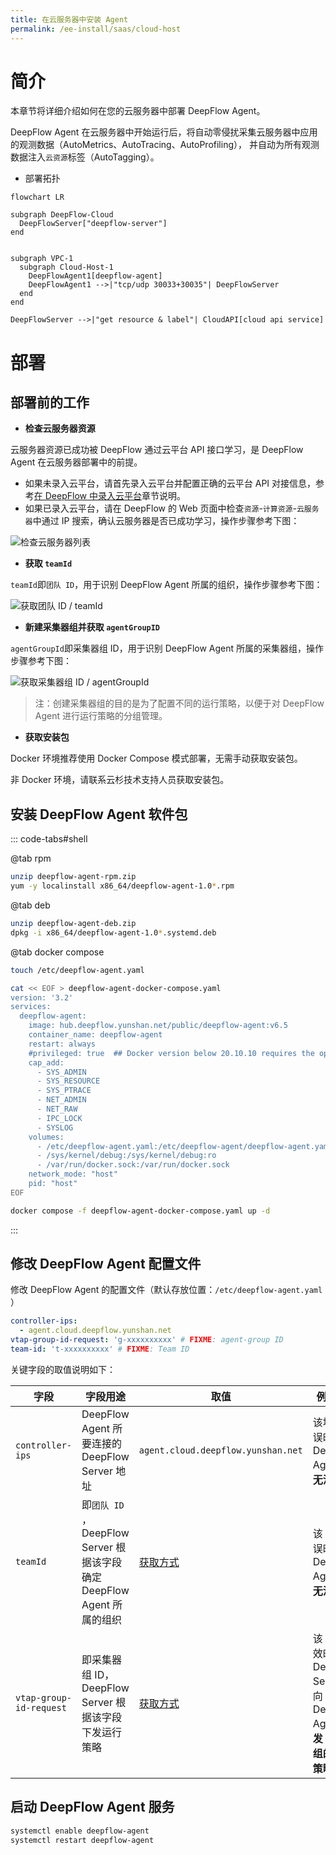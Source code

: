 ```yaml
---
title: 在云服务器中安装 Agent
permalink: /ee-install/saas/cloud-host
---
```


# 简介

本章节将详细介绍如何在您的云服务器中部署 DeepFlow Agent。

DeepFlow Agent 在云服务器中开始运行后，将自动零侵扰采集云服务器中应用的观测数据（AutoMetrics、AutoTracing、AutoProfiling）， 并自动为所有观测数据注入`云资源`标签（AutoTagging）。

- 部署拓扑

```mermaid
flowchart LR

subgraph DeepFlow-Cloud
  DeepFlowServer["deepflow-server"]
end


subgraph VPC-1
  subgraph Cloud-Host-1
    DeepFlowAgent1[deepflow-agent]
    DeepFlowAgent1 -->|"tcp/udp 30033+30035"| DeepFlowServer
  end
end

DeepFlowServer -->|"get resource & label"| CloudAPI[cloud api service]
```
# 部署

## 部署前的工作

- **检查云服务器资源**

云服务器资源已成功被 DeepFlow 通过云平台 API 接口学习，是 DeepFlow Agent 在云服务器部署中的前提。
- 如果未录入云平台，请首先录入云平台并配置正确的云平台 API 对接信息，参考[在 DeepFlow 中录入云平台](./cloud/)章节说明。
- 如果已录入云平台，请在 DeepFlow 的 Web 页面中检查`资源`-`计算资源`-`云服务器`中通过 IP 搜索，确认云服务器是否已成功学习，操作步骤参考下图：

![检查云服务器列表](https://yunshan-guangzhou.oss-cn-beijing.aliyuncs.com/pub/pic/20240703668504773b7c0.png)
  
<a id="获取团队ID"></a>
- **获取 `teamId`**
  
`teamId`即`团队 ID`，用于识别 DeepFlow Agent 所属的组织，操作步骤参考下图：

![获取团队 ID / teamId](https://yunshan-guangzhou.oss-cn-beijing.aliyuncs.com/pub/pic/20240703668504714e57f.png)

<a id="获取采集器组ID"></a>
- **新建采集器组并获取 `agentGroupID`**

`agentGroupId`即采集器组 ID，用于识别 DeepFlow Agent 所属的采集器组，操作步骤参考下图：

![获取采集器组 ID / agentGroupId](https://yunshan-guangzhou.oss-cn-beijing.aliyuncs.com/pub/pic/2024070366850473b0257.png)

> 注：创建采集器组的目的是为了配置不同的运行策略，以便于对 DeepFlow Agent 进行运行策略的分组管理。

- **获取安装包**

Docker 环境推荐使用 Docker Compose 模式部署，无需手动获取安装包。

非 Docker 环境，请联系云杉技术支持人员获取安装包。

## 安装 DeepFlow Agent 软件包

::: code-tabs#shell

@tab rpm

```bash
unzip deepflow-agent-rpm.zip
yum -y localinstall x86_64/deepflow-agent-1.0*.rpm
```

@tab deb

```bash
unzip deepflow-agent-deb.zip
dpkg -i x86_64/deepflow-agent-1.0*.systemd.deb
```

@tab docker compose

```bash
touch /etc/deepflow-agent.yaml

cat << EOF > deepflow-agent-docker-compose.yaml
version: '3.2'
services:
  deepflow-agent:
    image: hub.deepflow.yunshan.net/public/deepflow-agent:v6.5
    container_name: deepflow-agent
    restart: always
    #privileged: true  ## Docker version below 20.10.10 requires the opening of the privileged mode, See https://github.com/moby/moby/pull/42836
    cap_add:
      - SYS_ADMIN
      - SYS_RESOURCE
      - SYS_PTRACE
      - NET_ADMIN
      - NET_RAW
      - IPC_LOCK
      - SYSLOG
    volumes:
      - /etc/deepflow-agent.yaml:/etc/deepflow-agent/deepflow-agent.yaml:ro
      - /sys/kernel/debug:/sys/kernel/debug:ro
      - /var/run/docker.sock:/var/run/docker.sock
    network_mode: "host"
    pid: "host"
EOF

docker compose -f deepflow-agent-docker-compose.yaml up -d
```

:::

## 修改 DeepFlow Agent 配置文件

修改 DeepFlow Agent 的配置文件（默认存放位置：`/etc/deepflow-agent.yaml` ）

```yaml
controller-ips:
  - agent.cloud.deepflow.yunshan.net
vtap-group-id-request: 'g-xxxxxxxxxx' # FIXME: agent-group ID
team-id: 't-xxxxxxxxxx' # FIXME: Team ID
```
关键字段的取值说明如下：

| 字段 | 字段用途 | 取值 | 例外说明 |
|-------|-----|--------|--------|
| `controller-ips` |  DeepFlow Agent 所要连接的 DeepFlow Server 地址 |  `agent.cloud.deepflow.yunshan.net` |  该地址错误时，DeepFlow Agent 将**无法注册** |
| `teamId` |  即`团队 ID` ， DeepFlow Server 根据该字段确定 DeepFlow Agent 所属的组织 | [获取方式](#获取团队ID) | 该 ID 值错误时，DeepFlow Agent 将**无法注册** |
| `vtap-group-id-request` |  即采集器组 ID，DeepFlow Server 根据该字段下发运行策略 | [获取方式](#获取采集器组ID) |  该 ID 值无效时，DeepFlow Server 会向 DeepFlow Agent **下发 default 组的运行策略** |

## 启动 DeepFlow Agent 服务

```bash
systemctl enable deepflow-agent
systemctl restart deepflow-agent
```
